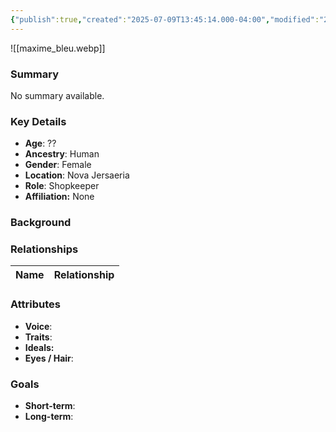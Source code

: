 ```yaml
---
{"publish":true,"created":"2025-07-09T13:45:14.000-04:00","modified":"2025-07-09T13:53:17.000-04:00","cssclasses":""}
---
```



![[maxime_bleu.webp]]
### Summary
No summary available.

### Key Details
- **Age**: ??
- **Ancestry**: Human
- **Gender**: Female
- **Location**: Nova Jersaeria
- **Role**: Shopkeeper
- **Affiliation:** None

### Background


### Relationships

| Name  | Relationship |
| ----- | ------------ |

### Attributes
- **Voice**:
- **Traits**:  
- **Ideals:**
- **Eyes / Hair**:  

### Goals
- **Short-term**:  
- **Long-term**:  
